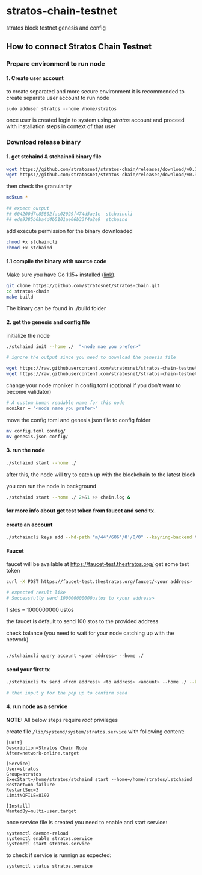# stratos-chain-testnet
stratos block testnet genesis and config

## How to connect Stratos Chain Testnet

### Prepare environment to run node

#### 1. Create user account
to create separated and more secure environment it is recommended to create separate user account to run node
```
sudo adduser stratos --home /home/stratos
```
once user is created login to system using *stratos* account and proceed with installation steps in context of that user

### Download release binary

#### 1. get stchaind & stchaincli binary file
```bash
wget https://github.com/stratosnet/stratos-chain/releases/download/v0.3.0/stchaincli
wget https://github.com/stratosnet/stratos-chain/releases/download/v0.3.0/stchaind
```
then check the granularity 
```bash
md5sum *

## expect output 
## 604200d7c85802fac02029f474d5ae1e  stchaincli
## ede9385b6ba4d4b5101ae06b33f4a2e9  stchaind
```

add execute permission for the binary downloaded
```bash
chmod +x stchaincli
chmod +x stchaind
```

#### 1.1 compile the binary with source code
Make sure you have Go 1.15+ installed ([link](https://golang.org/doc/install)). 

```bash
git clone https://github.com/stratosnet/stratos-chain.git
cd stratos-chain
make build
```
The binary can be found in ./build folder

#### 2. get the genesis and config file
initialize the node
```bash
./stchaind init --home ./  "<node mae you prefer>"

# ignore the output since you need to download the genesis file 
```

```bash
wget https://raw.githubusercontent.com/stratosnet/stratos-chain-testnet/main/genesis.json
wget https://raw.githubusercontent.com/stratosnet/stratos-chain-testnet/main/config.toml
```

change your node moniker in config.toml (optional if you don't want to become validator)
```bash
# A custom human readable name for this node
moniker = "<node name you prefer>"
```

move the config.toml and genesis.json file to config folder
```bash
mv config.toml config/
mv genesis.json config/
```
#### 3. run the node

```bash
./stchaind start --home ./ 
```
after this, the node will try to catch up with the blockchain to the latest block

you can run the node in background
```bash
./stchaind start --home ./ 2>&1 >> chain.log &
```

#### for more info about get test token from faucet and send tx. 

#### create an account
```bash
./stchaincli keys add --hd-path "m/44'/606'/0'/0/0" --keyring-backend test --home ./ wallet1
```


#### Faucet 
faucet will be available at https://faucet-test.thestratos.org/
get some test token 
```bash
curl -X POST https://faucet-test.thestratos.org/faucet/<your address>

# expected result like 
# Successfully send 100000000000ustos to <your address>
```
1 stos = 1000000000 ustos

the faucet is default to send 100 stos to the provided address

check balance (you need to wait for your node catching up with the network)
```bash

./stchaincli query account <your address> --home ./

```

#### send your first tx

```bash
./stchaincli tx send <from address> <to address> <amount> --home ./ --keyring-backend test --chain-id test-chain-1 

# then input y for the pop up to confirm send
```

#### 4. run node as a service
**NOTE:** All below steps require *root* privileges

create file ```/lib/systemd/system/stratos.service``` with following content:
```
[Unit]
Description=Stratos Chain Node
After=network-online.target

[Service]
User=stratos
Group=stratos
ExecStart=/home/stratos/stchaind start --home=/home/stratos/.stchaind
Restart=on-failure
RestartSec=3
LimitNOFILE=8192

[Install]
WantedBy=multi-user.target
```
once service file is created you need to enable and start service:
```
systemctl daemon-reload
systemctl enable stratos.service
systemctl start stratos.service
```
to check if service is runnign as expected:
```
systemctl status stratos.service
```
